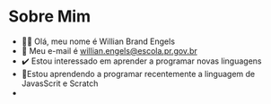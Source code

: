 # Sobre Mim
- 👱‍♂️ Olá, meu nome é Willian Brand Engels
- 🧢 Meu e-mail é willian.engels@escola.pr.gov.br
- ✔️ Estou interessado em aprender a programar novas linguagens
- 🥇Estou aprendendo a programar recentemente a linguagem de JavasScrit e Scratch
- 

<!---
willians007/willians007 is a ✨ special ✨ repository because its `README.md` (this file) appears on your GitHub profile.
You can click the Preview link to take a look at your changes.
--->
